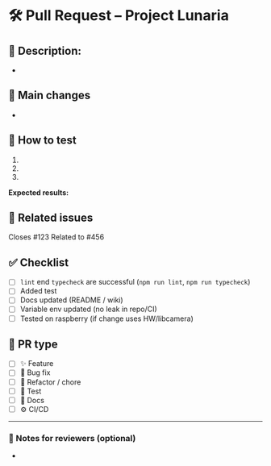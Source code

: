 # 🛠️ Pull Request – Project Lunaria

<!--
title should follow Conventional Commits:
feat(camera): enable timelapse scheduler
fix(light): handle null lux in photo routine
chore(ci): add lint + typecheck to pipeline
-->

## 📖 Description:
<!-- Summary of the change 1 to 3 rows -->
- 

## 🔄 Main changes
- 

## 🧪 How to test
1. 
2. 
3. 
**Expected results:** 

## 🔗 Related issues
Closes #123
Related to #456

## ✅ Checklist
- [ ] `lint` end `typecheck` are successful (`npm run lint`, `npm run typecheck`)
- [ ] Added test
- [ ] Docs updated (README / wiki)
- [ ] Variable env updated (no leak in repo/CI)
- [ ] Tested on raspberry (if change uses HW/libcamera)

## 🧩 PR type
- [ ] ✨ Feature
- [ ] 🐞 Bug fix
- [ ] 🧹 Refactor / chore
- [ ] 🧪 Test
- [ ] 📝 Docs
- [ ] ⚙️ CI/CD

---

### 👀 Notes for reviewers (optional)
- 
